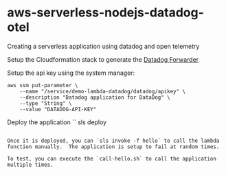 # aws-serverless-nodejs-datadog-otel
Creating a serverless application using datadog and open telemetry

Setup the Cloudformation stack to generate the [Datadog Forwarder](https://docs.datadoghq.com/serverless/forwarder/)

Setup the api key using the system manager:

```
aws ssm put-parameter \
    --name "/service/demo-lambda-datadog/datadog/apikey" \
    --description "Datadog application for DataDog" \
    --type "String" \
    --value "DATADOG-API-KEY"
```

Deploy the application
``
sls deploy
```

Once it is deployed, you can `sls invoke -f hello` to call the lambda function manually.  The application is setup to fail at random times.

To test, you can execute the `call-hello.sh` to call the application multiple times.